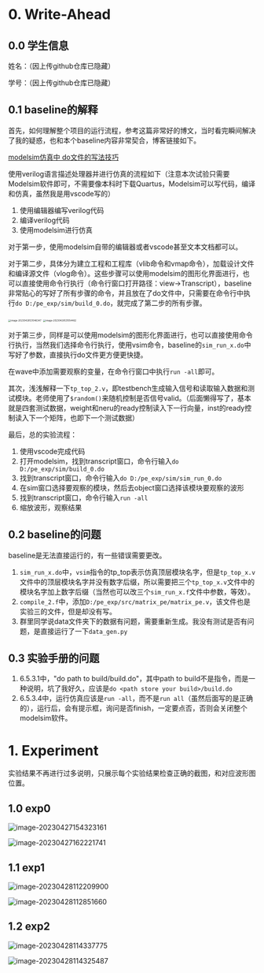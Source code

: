 # 0. Write-Ahead

## 0.0 学生信息

姓名：（因上传github仓库已隐藏）

学号：（因上传github仓库已隐藏）

## 0.1 baseline的解释

首先，如何理解整个项目的运行流程，参考这篇非常好的博文，当时看完瞬间解决了我的疑惑，也和本个baseline内容非常契合，博客链接如下。

[modelsim仿真中 do文件的写法技巧](https://blog.csdn.net/wordwarwordwar/article/details/80445775)

使用verilog语言描述处理器并进行仿真的流程如下（注意本次试验只需要Modelsim软件即可，不需要像本科时下载Quartus，Modelsim可以写代码，编译和仿真，虽然我是用vscode写的）

1. 使用编辑器编写verilog代码
2. 编译verilog代码
3. 使用modelsim进行仿真

对于第一步，使用modelsim自带的编辑器或者vscode甚至文本文档都可以。

对于第二步，具体分为建立工程和工程库（vlib命令和vmap命令），加载设计文件和编译源文件（vlog命令）。这些步骤可以使用modelsim的图形化界面进行，也可以直接使用命令行执行（命令行窗口打开路径：view->Transcript），baseline非常贴心的写好了所有步骤的命令，并且放在了do文件中，只需要在命令行中执行`do D:/pe_exp/sim/build_0.do`，就完成了第二步的所有步骤。

<img src="./images/report/image-20230428121046347.png" alt="image-20230428121046347" style="zoom:33%;" />

<img src="./images/report/image-20230428121054462.png" alt="image-20230428121054462" style="zoom:33%;" />

对于第三步，同样是可以使用modelsim的图形化界面进行，也可以直接使用命令行执行，当然我们选择命令行执行，使用vsim命令，baseline的`sim_run_x.do`中写好了参数，直接执行do文件更方便更快捷。

在wave中添加需要观察的变量，在命令行窗口中执行`run -all`即可。

其次，浅浅解释一下`tp_top_2.v`，即testbench生成输入信号和读取输入数据和测试模块。老师使用了`$random()`来随机控制是否信号valid。（后面懒得写了，基本就是四套测试数据，weight和neru的ready控制读入下一行向量，inst的ready控制读入下一个矩阵，也即下一个测试数据）

最后，总的实验流程：

1. 使用vscode完成代码
2. 打开modelsim，找到transcript窗口，命令行输入`do D:/pe_exp/sim/build_0.do `
3. 找到transcript窗口，命令行输入`do D:/pe_exp/sim/sim_run_0.do `
4. 在sim窗口选择要观察的模块，然后去object窗口选择该模块要观察的波形
5. 找到transcript窗口，命令行输入`run -all `
6. 缩放波形，观察结果

## 0.2 baseline的问题

baseline是无法直接运行的，有一些错误需要更改。

1. `sim_run_x.do`中，`vsim`指令的tp_top表示仿真顶层模块名字，但是`tp_top_x.v`文件中的顶层模块名字并没有数字后缀，所以需要把三个`tp_top_x.v`文件中的模块名字加上数字后缀（当然也可以改三个`sim_run_x.f`文件中参数，等效）。
2. `compile_2.f`中，添加`D:/pe_exp/src/matrix_pe/matrix_pe.v`，该文件也是实验三的文件，但是却没有写。
3. 群里同学说data文件夹下的数据有问题，需要重新生成。我没有测试是否有问题，是直接运行了一下`data_gen.py`

## 0.3 实验手册的问题

1. 6.5.3.1中，"do path to build/build.do"，其中path to build不是指令，而是一种说明，坑了我好久，应该是`do <path store your build>/build.do`
2. 6.5.3.4中，运行仿真应该是`run -all`，而不是`run all`（虽然后面写的是正确的），运行后，会有提示框，询问是否finish，一定要点否，否则会关闭整个modelsim软件。



# 1. Experiment

实验结果不再进行过多说明，只展示每个实验结果检查正确的截图，和对应波形图位置。

## 1.0 exp0

![image-20230427154323161](images/report/image-20230427154323161.png)

![image-20230427162221741](images/report/image-20230427162221741.png)

## 1.1 exp1

![image-20230428112209900](images/report/image-20230428112209900.png)

![image-20230428112851660](images/report/image-20230428112851660.png)

## 1.2 exp2

![image-20230428114337775](images/report/image-20230428114337775.png)

![image-20230428114325487](images/report/image-20230428114325487.png)

